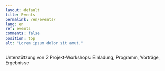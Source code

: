 ```yaml
---
layout: default
title: Events
permalink: /en/events/
lang: en
ref: events
comments: false
position: top
alt: "Lorem ipsum dolor sit amut."
---
```

Unterstützung von 2 Projekt-Workshops: Einladung, Programm, Vorträge, Ergebnisse
